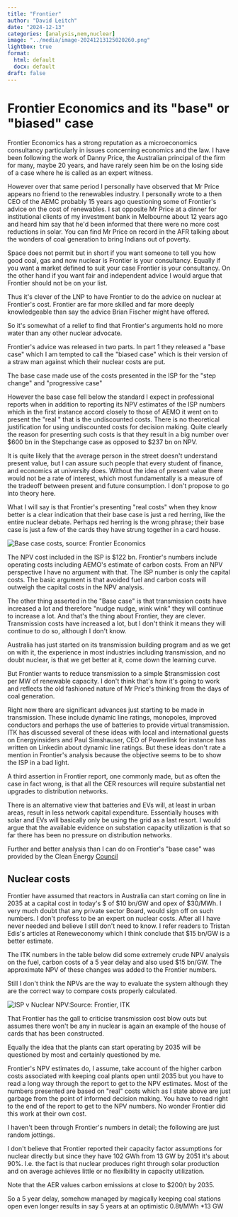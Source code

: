 ```yaml
---
title: "Frontier"
author: "David Leitch"
date: "2024-12-13"
categories: [analysis,nem,nuclear]
image: "../media/image-20241213125020260.png"
lightbox: true
format:
  html: default
  docx: default
draft: false
---
```






# Frontier Economics and its "base" or "biased" case

Frontier Economics has a strong reputation as a microeconomics consultancy particularly in issues concerning economics and the law. I have been following the work of Danny Price, the Australian principal of the firm for many, maybe 20 years, and have rarely seen him be on the losing side of a case where he is called as an expert witness.

However over that same period I personally have observed that Mr Price appears no friend to the renewables industry. I personally wrote to a then CEO of the AEMC probably 15 years ago questioning some of Frontier's advice on the cost of renewables. I sat opposite Mr Price at a dinner for institutional clients of my investment bank in Melbourne about 12 years ago and heard him say that he'd been informed that there were no more cost reductions in solar. You can find Mr Price on record in the AFR talking about the wonders of coal generation to bring Indians out of poverty.

Space does not permit but in short if you want someone to tell you how good coal, gas and now nuclear is Frontier is your consultancy. Equally if you want a market defined to suit your case  Frontier is your consultancy. On the other hand if you want fair and independent advice I would argue that Frontier should not be on your list. 

Thus it's clever of the LNP to have Frontier to do the advice on nuclear at Frontier's cost. Frontier are far more skilled and far more deeply knowledgeable than say the advice Brian Fischer might have offered. 

So it's somewhat of a relief to find that Frontier's arguments hold no more water than any other nuclear advocate.

Frontier's advice was released in two parts. In part 1 they released a "base case" which I am tempted to call the "biased case" which is their version of a straw man against which their nuclear costs are put.

The base case made use of the costs presented in the ISP for the "step change" and "progressive case"

However the base case fell below the standard I expect in professional reports when in addition to reporting its NPV estimates of the ISP numbers which in the first instance accord closely to those of AEMO it went on to present the "real " that is the undiscounted costs. There is no theoretical justification for using undiscounted costs for decision making. Quite clearly the reason for presenting such costs is that they result in a big number  over $600 bn in the Stepchange case as opposed to $237 bn on NPV.

It is quite likely that the average person in the street doesn't understand present value, but I can assure such people that every student of finance, and economics at university does. Without the idea of present value there would not be a rate of interest, which most fundamentally is a measure of the tradeoff between present and future consumption. I don't propose to go into theory here.

What I will say is that Frontier's presenting "real costs" when they know better is a clear indication that their base case is just a red herring, like the entire nuclear debate. Perhaps red herring is the wrong phrase; their base case is just a few of the cards they have strung together in a card house.

![Base case costs, source: Frontier Economics](../media/image-20241213103208224.png)

The NPV cost included in the ISP is $122 bn. Frontier's numbers include operating costs including AEMO's estimate of carbon costs. From an NPV perspective I have no argument with that. The ISP number is only the capital costs. The basic argument is that avoided fuel and carbon costs will outweigh the capital costs in the NPV analysis.

The other thing asserted in the "Base case" is that transmission costs have increased a lot and therefore "nudge nudge, wink wink" they will continue to increase a lot. And that's the thing about Frontier, they are clever. Transmission costs have increased a lot, but I don't think it means they will continue to do so, although I don't know.

Australia has just started on its transmission building program and as we get on with it, the experience in most industries including transmission, and no doubt nuclear, is that we get better at it, come down the learning curve.

But Frontier wants to reduce transmission to a simple \$transmission cost per MW of renewable capacity. I don't think that's how it's going to work and reflects the old fashioned nature of Mr Price's thinking from the days of coal generation.

Right now there are significant advances just starting to be made in transmission. These include dynamic line ratings, monopoles, improved conductors and perhaps the use of batteries to provide virtual transmission. ITK has discussed several of these ideas with local and international guests on Energyinsiders and Paul Simshauser, CEO of Powerlink for instance has written on Linkedin about dynamic line ratings.  But these ideas don't rate a mention in Frontier's analysis because the objective seems to be to show the ISP in a bad light. 

A third assertion in Frontier report, one commonly made, but as often the case in fact wrong, is that all the CER resources will require substantial net upgrades to distribution networks.

There is an alternative view that batteries and EVs will, at least in urban areas, result in less network capital expenditure. Essentially houses with solar and EVs will basically only be using the grid as a last resort. I would argue that the available evidence on substation capacity utilization is that so far there has been no pressure on distribution networks.

Further and better analysis than I can do on Frontier's "base case" was provided by the Clean Energy [Council](https://cleanenergycouncil.org.au/getmedia/9a8a3ed7-78c5-4dfb-b1ea-ee517938f2d6/cec-briefing-note-analaysis-of-frontier-report-(nov-24).pdf)

## Nuclear costs

Frontier have assumed that reactors in Australia can start coming on line in 2035 at a capital cost in today's \$ of \$10 bn/GW and opex of \$30/MWh. I very much doubt that any private sector Board, would sign off on such numbers. I don't profess to be an expert on nuclear costs. After all I have never needed and believe I still don't need to know. I refer readers to Tristan Edis's articles at Reneweconomy which I think conclude that \$15 bn/GW is a better estimate.

The ITK numbers in the table below did some extremely crude NPV analysis on the fuel, carbon costs of a 5 year delay and also used $15 bn/GW. The approximate NPV of these changes was added to the Frontier numbers.

Still I don't think the NPVs are the way to evaluate the system although they are the correct way to compare costs properly calculated.

![ISP v Nuclear NPV:Source: Frontier, ITK](../media/image-20241213125020260.png)

That Frontier has the gall to criticise transmission cost blow outs but assumes there won't be any in nuclear is again an example of the house of cards that has been constructed.

Equally the idea that the plants can start operating by 2035 will be questioned by most and certainly questioned by me.

Frontier's NPV estimates do, I assume, take account of the higher carbon costs associated with keeping coal plants open until 2035 but you have to read a long way through the report to get to the NPV estimates. Most of the numbers presented are based on "real" costs which as I state above are just garbage from the point of informed decision making. You have to read right to the end of the report to get to the NPV numbers. No wonder Frontier did this work at their own cost. 

I haven't been through Frontier's numbers in detail; the following are just random jottings.

I don't believe that Frontier reported their capacity factor assumptions for nuclear directly but since they have 102 GWh from 13 GW by 2051 it's about 90%. I.e. the fact is that nuclear produces right through solar production and on average achieves little or no flexibility in capacity utilization.

Note that the AER values carbon emissions at close to \$200/t by 2035. 

So a 5 year delay, somehow managed by magically keeping coal stations open even longer results in say 5 years at an optimistic 0.8t/MWh *13 GW